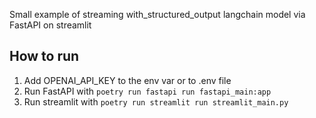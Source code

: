 Small example of streaming with_structured_output langchain model via FastAPI on streamlit

## How to run

1. Add OPENAI_API_KEY to the env var or to .env file
2. Run FastAPI with `poetry run fastapi run fastapi_main:app`
3. Run streamlit with `poetry run streamlit run streamlit_main.py`
